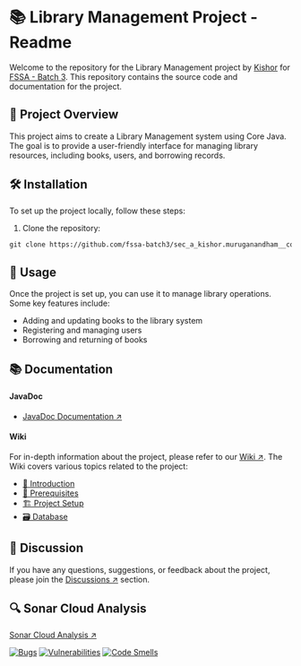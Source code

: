 # 📚 Library Management Project - Readme

Welcome to the repository for the Library Management project by [Kishor](https://github.com/Kishor-550)
for [FSSA - Batch 3](https://github.com/fssa-batch3). This repository contains the source code and documentation for the
project.

## 📖 Project Overview

This project aims to create a Library Management system using Core Java. The goal is to provide a user-friendly
interface for managing library resources, including books, users, and borrowing records.

## 🛠️ Installation

To set up the project locally, follow these steps:

1. Clone the repository:

```markdown
git clone https://github.com/fssa-batch3/sec_a_kishor.muruganandham__corejava_project_2.git
```

## 🚀 Usage

Once the project is set up, you can use it to manage library operations. Some key features include:

- Adding and updating books to the library system
- Registering and managing users
- Borrowing and returning of books

## 📚 Documentation

#### JavaDoc

- [JavaDoc Documentation ↗️](https://fssa-batch3.github.io/sec_a_kishor.muruganandham__corejava_project_2/)

#### Wiki

For in-depth information about the project, please refer to
our [Wiki ↗️](https://github.com/fssa-batch3/sec_a_kishor.muruganandham__corejava_project_2/wiki).
The Wiki covers various topics related to the project:

- [👋 Introduction](https://github.com/fssa-batch3/sec_a_kishor.muruganandham__corejava_project_2/wiki/Introduction)
- [🔧 Prerequisites](https://github.com/fssa-batch3/sec_a_kishor.muruganandham__corejava_project_2/wiki/Prerequisites)
- [🏗️ Project Setup](https://github.com/fssa-batch3/sec_a_kishor.muruganandham__corejava_project_2/wiki/Project-Setup)
- [🗃️ Database](https://github.com/fssa-batch3/sec_a_kishor.muruganandham__corejava_project_2/wiki/Database)

## 💬 Discussion

If you have any questions, suggestions, or feedback about the project, please join
the [Discussions ↗️](https://github.com/fssa-batch3/sec_a_kishor.muruganandham__corejava_project_2/discussions) section.

## 🔍 Sonar Cloud Analysis

[Sonar Cloud Analysis ↗️](https://sonarcloud.io/summary/new_code?id=fssa-batch3_kishor.muruganandham__corejava_project_2)

[![Bugs](https://sonarcloud.io/api/project_badges/measure?project=fssa-batch3_kishor.muruganandham__corejava_project_2&metric=bugs)](https://sonarcloud.io/summary/new_code?id=fssa-batch3_kishor.muruganandham__corejava_project_2)
[![Vulnerabilities](https://sonarcloud.io/api/project_badges/measure?project=fssa-batch3_kishor.muruganandham__corejava_project_2&metric=vulnerabilities)](https://sonarcloud.io/summary/new_code?id=fssa-batch3_kishor.muruganandham__corejava_project_2)
[![Code Smells](https://sonarcloud.io/api/project_badges/measure?project=fssa-batch3_kishor.muruganandham__corejava_project_2&metric=code_smells)](https://sonarcloud.io/summary/new_code?id=fssa-batch3_kishor.muruganandham__corejava_project_2)
